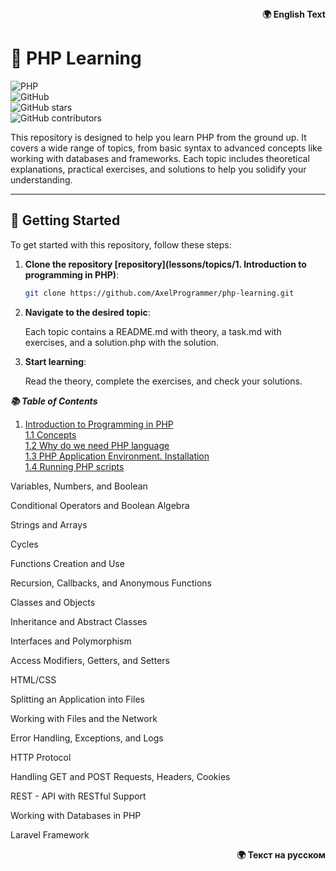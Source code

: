 <div style="text-align: right;">
   <strong>🌍 English Text</strong>
</div>

# 🐘 PHP Learning

![PHP](https://img.shields.io/badge/PHP-%23777BB4.svg?style=for-the-badge&logo=php&logoColor=white)  
![GitHub](https://img.shields.io/github/license/AxelProgrammer/php-learning?style=for-the-badge)  
![GitHub stars](https://img.shields.io/github/stars/AxelProgrammer/php-learning?style=for-the-badge)  
![GitHub contributors](https://img.shields.io/github/contributors/AxelProgrammer/php-learning?style=for-the-badge)  

This repository is designed to help you learn PHP from the ground up. It covers a wide range of topics, from basic syntax to advanced concepts like working with databases and frameworks. Each topic includes theoretical explanations, practical exercises, and solutions to help you solidify your understanding.

---

## 🚀 Getting Started

To get started with this repository, follow these steps:

1. **Clone the repository [repository](lessons/topics/1. Introduction to programming in PHP)**:
   ```bash
   git clone https://github.com/AxelProgrammer/php-learning.git

2. **Navigate to the desired topic**:
    
    Each topic contains a README.md with theory, a task.md with exercises, and a solution.php with the solution.

3. **Start learning**:

    Read the theory, complete the exercises, and check your solutions.



***📚 Table of Contents***   

1. [Introduction to Programming in PHP](lessons/topics/1-Introduction_to_programming_in_PHP)  
[1.1 Concepts](lessons/topics/1-Introduction_to_programming_in_PHP/1.1-Concepts/README.md)  
[1.2 Why do we need PHP language](lessons/topics/1-Introduction_to_programming_in_PHP/1.2-Why_do_we_need_PHP_language/README.md)  
[1.3 PHP Application Environment. Installation](lessons/topics/1-Introduction_to_programming_in_PHP/1.3-PHP_Application_Environment_Installation/README.md)  
[1.4 Running PHP scripts](lessons/topics/1-Introduction_to_programming_in_PHP/1.4-Running_PHP_scripts/README.md)  

Variables, Numbers, and Boolean

Conditional Operators and Boolean Algebra

Strings and Arrays

Cycles

Functions Creation and Use

Recursion, Callbacks, and Anonymous Functions

Classes and Objects

Inheritance and Abstract Classes

Interfaces and Polymorphism

Access Modifiers, Getters, and Setters

HTML/CSS

Splitting an Application into Files

Working with Files and the Network

Error Handling, Exceptions, and Logs

HTTP Protocol

Handling GET and POST Requests, Headers, Cookies

REST - API with RESTful Support

Working with Databases in PHP

Laravel Framework


<div style="text-align: right;">
   <strong>🌍 Текст на русском</strong>
</div>